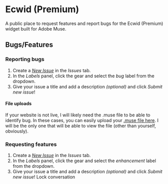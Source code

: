 # Ecwid (Premium)

A public place to request features and report bugs for the Ecwid (Premium) widget built for Adobe Muse.

## Bugs/Features

### Reporting bugs

1. Create a [*New Issue*](https://github.com/j26design/Ecwid-Premium-Storefront/issues/new?labels=bug) in the *Issues* tab.
2. In the *Labels* panel, click the gear and select the *bug* label from the dropdown.
3. Give your issue a title and add a description *(optional)* and click *Submit new issue*!

#### File uploads
If your website is not live, I will likely need the .muse file to be able to identify bug. In these cases, you can easily upload your [.muse file here](https://www.dropbox.com/request/jTLS8SM5TU547RCjpgRN). I will be the only one that will be able to view the file (other than yourself, obviously).

### Requesting features

1. Create a [*New Issue*](https://github.com/j26design/Ecwid-Premium-Storefront/issues/new?labels=enhancement) in the *Issues* tab.
2. In the *Labels* panel, click the gear and select the *enhancement* label from the dropdown.
3. Give your issue a title and add a description *(optional)* and click *Submit new issue*!
Lock conversation
